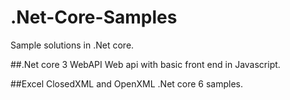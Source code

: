 # .Net-Core-Samples

Sample solutions in .Net core.

##.Net core 3 WebAPI
Web api with basic front end in Javascript.

##Excel
ClosedXML and OpenXML .Net core 6 samples.
